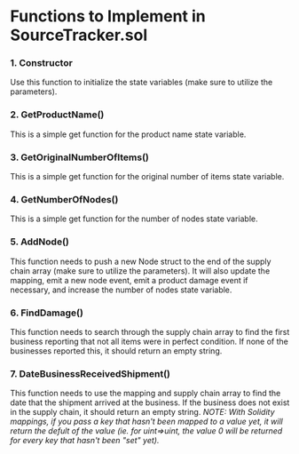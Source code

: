 Functions to Implement in SourceTracker.sol
===========================================

### 1. Constructor
Use this function to initialize the state variables (make sure to utilize the parameters).

### 2. GetProductName()
This is a simple get function for the product name state variable.

### 3. GetOriginalNumberOfItems()
This is a simple get function for the original number of items state variable.

### 4. GetNumberOfNodes()
This is a simple get function for the number of nodes state variable.

### 5. AddNode()
This function needs to push a new Node struct to the end of the supply chain array (make sure to utilize the parameters). It will also update the mapping, emit a new node event, emit a product damage event if necessary, and increase the number of nodes state variable.

### 6. FindDamage()
This function needs to search through the supply chain array to find the first business reporting that not all items were in perfect condition. If none of the businesses reported this, it should return an empty string.

### 7. DateBusinessReceivedShipment()
This function needs to use the mapping and supply chain array to find the date that the shipment arrived at the business. If the business does not exist in the supply chain, it should return an empty string. *NOTE: With Solidity mappings, if you pass a key that hasn't been mapped to a value yet, it will return the defult of the value (ie. for uint=>uint, the value 0 will be returned for every key that hasn't been "set" yet).*
